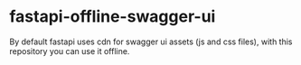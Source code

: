 # fastapi-offline-swagger-ui
By default fastapi uses cdn for swagger ui assets (js and css files), with this repository you can use it offline.
